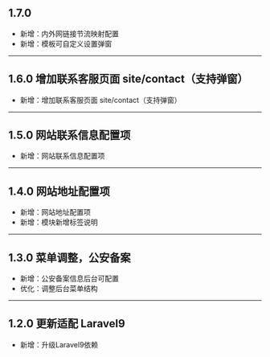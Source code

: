 ## 1.7.0

- 新增：内外网链接节流映射配置
- 新增：模板可自定义设置弹窗

---

## 1.6.0 增加联系客服页面 site/contact（支持弹窗）

- 新增：增加联系客服页面 site/contact（支持弹窗）

---

## 1.5.0 网站联系信息配置项

- 新增：网站联系信息配置项

---

## 1.4.0 网站地址配置项

- 新增：网站地址配置项
- 新增：模块新增标签说明

---

## 1.3.0 菜单调整，公安备案

- 新增：公安备案信息后台可配置
- 优化：调整后台菜单结构

---

## 1.2.0 更新适配 Laravel9

- 新增：升级Laravel9依赖
